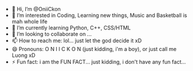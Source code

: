 - 👋 Hi, I’m @OniiCkon
- 👀 I’m interested in Coding, Learning new things, Music and Basketball is mah whole life
- 🌱 I’m currently learning Python, C++, CSS/HTML
- 💞️ I’m looking to collaborate on ...
- 📫 How to reach me: lol... just let the god decide it xD
- 😄 Pronouns: O N I I C K O N (just kidding, i'm a boy), or just call me Luong xD
- ⚡ Fun fact: i am the FUN FACT... just kidding, i don't have any fun fact...

<!---
OniiCkon/OniiCkon is a ✨ special ✨ repository because its `README.md` (this file) appears on your GitHub profile.
You can click the Preview link to take a look at your changes.
--->
